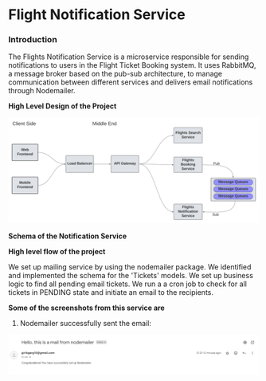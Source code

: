 # Flight Notification Service

<h3>Introduction</h3>
<p>
    The Flights Notification Service is a microservice responsible for sending notifications to users in the Flight Ticket Booking system. It uses RabbitMQ, a message broker based on the pub-sub architecture, to manage communication between different services and delivers email notifications through Nodemailer.
</p>

**High Level Design of the Project**

![High Level Design](src/High-Level-Design.png)

**Schema of the Notification Service**


**High level flow of the project**

We set up mailing service by using the nodemailer package. We identified and implemented the schema for the 'Tickets' models. We set up business logic to find all pending email tickets. We run a a cron job to check for all tickets in PENDING state and initiate an email to the recipients. 

**Some of the screenshots from this service are**

1. Nodemailer successfully sent the email:

![Nodemailer sending email](src/Nodemailer-sending-email.PNG)